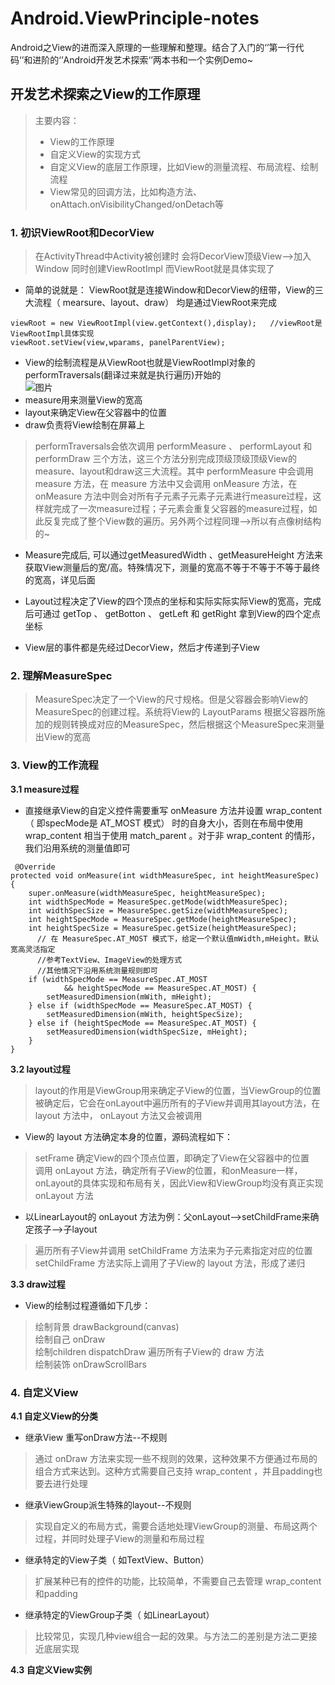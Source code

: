 # Android.ViewPrinciple-notes
Android之View的进而深入原理的一些理解和整理。结合了入门的‘’第一行代码‘’和进阶的‘’Android开发艺术探索‘’两本书和一个实例Demo~   

## 开发艺术探索之View的工作原理   
> 主要内容：
> * View的工作原理
> * 自定义View的实现方式 
> * 自定义View的底层工作原理，比如View的测量流程、布局流程、绘制流程  
> * View常见的回调方法，比如构造方法、onAttach.onVisibilityChanged/onDetach等

### 1. 初识ViewRoot和DecorView
> 在ActivityThread中Activity被创建时 会将DecorView顶级View-->加入Window 同时创建ViewRootImpl 而ViewRoot就是具体实现了     
* 简单的说就是： ViewRoot就是连接Window和DecorView的纽带，View的三大流程（ mearsure、layout、draw） 均是通过ViewRoot来完成 
```
viewRoot = new ViewRootImpl(view.getContext(),display);   //viewRoot是ViewRootImpl具体实现
viewRoot.setView(view,wparams, panelParentView);
```

* View的绘制流程是从ViewRoot也就是ViewRootImpl对象的performTraversals(翻译过来就是执行遍历)开始的   
![图片](https://jakkypan.gitbooks.io/android-develop-art-discovery/content/QQ20151224-1@2x.png)   
* measure用来测量View的宽高   
* layout来确定View在父容器中的位置    
* draw负责将View绘制在屏幕上    
> performTraversals会依次调用 performMeasure 、 performLayout 和performDraw 三个方法，这三个方法分别完成顶级顶级顶级View的measure、layout和draw这三大流程。其中 performMeasure 中会调用 measure 方法，在 measure 方法中又会调用 onMeasure 方法，在 onMeasure 方法中则会对所有子元素子元素子元素进行measure过程，这样就完成了一次measure过程；子元素会重复父容器的measure过程，如此反复完成了整个View数的遍历。另外两个过程同理-->所以有点像树结构的~   

* Measure完成后, 可以通过getMeasuredWidth 、getMeasureHeight 方法来获取View测量后的宽/高。特殊情况下，测量的宽高不等于不等于不等于最终的宽高，详见后面   

* Layout过程决定了View的四个顶点的坐标和实际实际实际View的宽高，完成后可通过 getTop 、 getBotton 、 getLeft 和 getRight 拿到View的四个定点坐标

* View层的事件都是先经过DecorView，然后才传递到子View  

### 2. 理解MeasureSpec    
> MeasureSpec决定了一个View的尺寸规格。但是父容器会影响View的MeasureSpec的创建过程。系统将View的 LayoutParams 根据父容器所施加的规则转换成对应的MeasureSpec，然后根据这个MeasureSpec来测量出View的宽高   

### 3. View的工作流程   

**3.1 measure过程** 
* 直接继承View的自定义控件需要重写 onMeasure 方法并设置 wrap_content （ 即specMode是 AT_MOST 模式） 时的自身大小，否则在布局中使用 wrap_content 相当于使用 match_parent 。对于非 wrap_content 的情形，我们沿用系统的测量值即可   
```
 @Override
protected void onMeasure(int widthMeasureSpec, int heightMeasureSpec) {
    super.onMeasure(widthMeasureSpec, heightMeasureSpec);
    int widthSpecMode = MeasureSpec.getMode(widthMeasureSpec);
    int widthSpecSize = MeasureSpec.getSize(widthMeasureSpec);
    int heightSpecMode = MeasureSpec.getMode(heightMeasureSpec);
    int heightSpecSize = MeasureSpec.getSize(heightMeasureSpec);
      // 在 MeasureSpec.AT_MOST 模式下，给定一个默认值mWidth,mHeight。默认宽高灵活指定
      //参考TextView、ImageView的处理方式
      //其他情况下沿用系统测量规则即可
    if (widthSpecMode == MeasureSpec.AT_MOST
            && heightSpecMode == MeasureSpec.AT_MOST) {
        setMeasuredDimension(mWith, mHeight);
    } else if (widthSpecMode == MeasureSpec.AT_MOST) {
        setMeasuredDimension(mWith, heightSpecSize);
    } else if (heightSpecMode == MeasureSpec.AT_MOST) {
        setMeasuredDimension(widthSpecSize, mHeight);
    }
}
```
**3.2 layout过程** 
> layout的作用是ViewGroup用来确定子View的位置，当ViewGroup的位置被确定后，它会在onLayout中遍历所有的子View并调用其layout方法，在 layout 方法中， onLayout 方法又会被调用

* View的 layout 方法确定本身的位置，源码流程如下：
> setFrame 确定View的四个顶点位置，即确定了View在父容器中的位置    
  调用 onLayout 方法，确定所有子View的位置，和onMeasure一样，onLayout的具体实现和布局有关，因此View和ViewGroup均没有真正实现 onLayout 方法  
 
* 以LinearLayout的 onLayout 方法为例：父onLayout-->setChildFrame来确定孩子-->子layout   
> 遍历所有子View并调用 setChildFrame 方法来为子元素指定对应的位置   
  setChildFrame 方法实际上调用了子View的 layout 方法，形成了递归   
  
**3.3 draw过程** 

* View的绘制过程遵循如下几步：
> 绘制背景 drawBackground(canvas)    
  绘制自己 onDraw   
  绘制children dispatchDraw 遍历所有子View的 draw 方法   
  绘制装饰 onDrawScrollBars     
  
### 4. 自定义View   

**4.1 自定义View的分类** 

* 继承View 重写onDraw方法--不规则
> 通过 onDraw 方法来实现一些不规则的效果，这种效果不方便通过布局的组合方式来达到。这种方式需要自己支持 wrap_content ，并且padding也要去进行处理

* 继承ViewGroup派生特殊的layout--不规则
> 实现自定义的布局方式，需要合适地处理ViewGroup的测量、布局这两个过程，并同时处理子View的测量和布局过程

* 继承特定的View子类（ 如TextView、Button）
> 扩展某种已有的控件的功能，比较简单，不需要自己去管理 wrap_content 和padding

* 继承特定的ViewGroup子类（ 如LinearLayout）
> 比较常见，实现几种view组合一起的效果。与方法二的差别是方法二更接近底层实现

**4.3 自定义View实例** 
